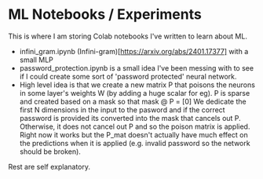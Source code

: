 # ML Notebooks / Experiments
This is where I am storing Colab notebooks I've written to learn about ML. 

* infini_gram.ipynb (Infini-gram)[https://arxiv.org/abs/2401.17377] with a small MLP  
* password_protection.ipynb is a small idea I've been messing with to see if I could create some sort of 'password protected' neural network.
* High level idea is that we create a new matrix P that poisons the neurons in some layer's weights W (by adding a huge scalar for eg). P is sparse and created based on a mask so that mask @ P = [0]
  We dedicate the first N dimensions in the input to the pasword and if the correct password is provided its converted into the mask that cancels out P. Otherwise, it does not cancel out P and so the poison matrix is applied.
  Right now it works but the P_mat doesn't actually have much effect on the predictions when it is applied (e.g. invalid password so the network should be broken).

Rest are self explanatory.

